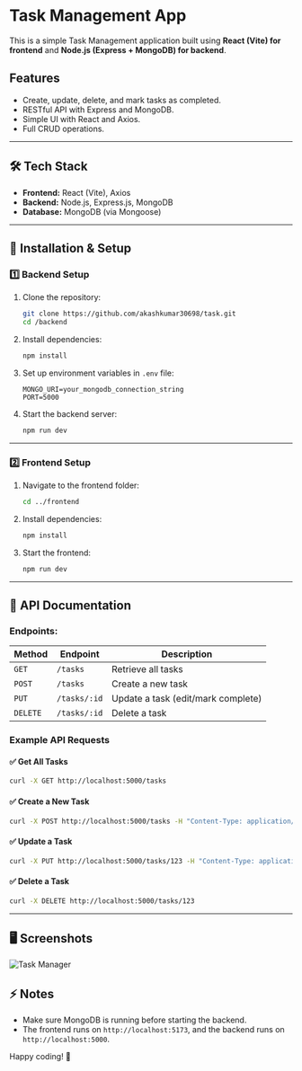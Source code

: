# Task Management App

This is a simple Task Management application built using **React (Vite) for frontend** and **Node.js (Express + MongoDB) for backend**.

## Features

- Create, update, delete, and mark tasks as completed.
- RESTful API with Express and MongoDB.
- Simple UI with React and Axios.
- Full CRUD operations.

---

## 🛠 Tech Stack

- **Frontend:** React (Vite), Axios
- **Backend:** Node.js, Express.js, MongoDB
- **Database:** MongoDB (via Mongoose)

---

## 🚀 Installation & Setup

### 1️⃣ Backend Setup

1. Clone the repository:
   ```bash
   git clone https://github.com/akashkumar30698/task.git
   cd /backend
   ```
2. Install dependencies:
   ```bash
   npm install
   ```
3. Set up environment variables in `.env` file:
   ```
   MONGO_URI=your_mongodb_connection_string
   PORT=5000
   ```
4. Start the backend server:
   ```bash
   npm run dev
   ```

---

### 2️⃣ Frontend Setup

1. Navigate to the frontend folder:
   ```bash
   cd ../frontend
   ```
2. Install dependencies:
   ```bash
   npm install
   ```
3. Start the frontend:
   ```bash
   npm run dev
   ```

---

## 📌 API Documentation

### Endpoints:

| Method   | Endpoint     | Description                        |
| -------- | ------------ | ---------------------------------- |
| `GET`    | `/tasks`     | Retrieve all tasks                 |
| `POST`   | `/tasks`     | Create a new task                  |
| `PUT`    | `/tasks/:id` | Update a task (edit/mark complete) |
| `DELETE` | `/tasks/:id` | Delete a task                      |

### Example API Requests

#### ✅ Get All Tasks

```bash
curl -X GET http://localhost:5000/tasks
```

#### ✅ Create a New Task

```bash
curl -X POST http://localhost:5000/tasks -H "Content-Type: application/json" -d '{"title":"New Task"}'
```

#### ✅ Update a Task

```bash
curl -X PUT http://localhost:5000/tasks/123 -H "Content-Type: application/json" -d '{"completed":true}'
```

#### ✅ Delete a Task

```bash
curl -X DELETE http://localhost:5000/tasks/123
```

---

## 🖥️ Screenshots
![Task Manager](https://res.cloudinary.com/dphrayb6o/image/upload/v1742892712/Screenshot_2025-03-25_135410_bha3ck.png)



## ⚡ Notes

- Make sure MongoDB is running before starting the backend.
- The frontend runs on `http://localhost:5173`, and the backend runs on `http://localhost:5000`.

Happy coding! 🚀

